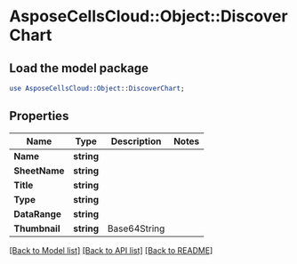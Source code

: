 # AsposeCellsCloud::Object::DiscoverChart 

## Load the model package
```perl
use AsposeCellsCloud::Object::DiscoverChart;
```

## Properties
Name | Type | Description | Notes
------------ | ------------- | ------------- | -------------
**Name** | **string** |  |
**SheetName** | **string** |  |
**Title** | **string** |  |
**Type** | **string** |  |
**DataRange** | **string** |  |
**Thumbnail** | **string** | Base64String |  

[[Back to Model list]](../README.md#documentation-for-models) [[Back to API list]](../README.md#documentation-for-api-endpoints) [[Back to README]](../README.md)

